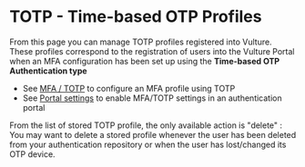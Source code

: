 # TOTP - Time-based OTP Profiles

From this page you can manage TOTP profiles registered into Vulture. These profiles correspond to the registration of users into the Vulture Portal when an MFA configuration has been set up using the **Time-based OTP Authentication type**

- See [MFA / TOTP](mfa.md) to configure an MFA profile using TOTP
- See [Portal settings](../../portal/portal/#otp) to enable MFA/TOTP settings in an authentication portal

From the list of stored TOTP profile, the only available action is "delete" : You may want to delete a stored profile whenever the user has been deleted from your authentication repository or when the user has lost/changed its OTP device.